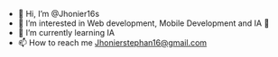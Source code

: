 - 👋 Hi, I’m @Jhonier16s
- 👀 I’m interested in Web development, Mobile Development and IA 🤖
- 🌱 I’m currently learning IA
- 📫 How to reach me Jhonierstephan16@gmail.com

<!---
Jhonier16s/Jhonier16s is a ✨ special ✨ repository because its `README.md` (this file) appears on your GitHub profile.
You can click the Preview link to take a look at your changes.
--->
